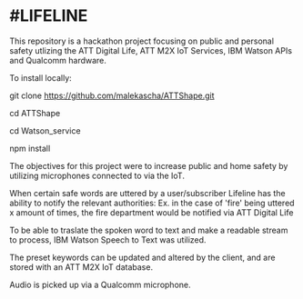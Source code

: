#LIFELINE
===========================================

This repository is a hackathon project focusing on public and personal safety utlizing the ATT Digital Life, ATT M2X IoT Services, IBM Watson APIs and Qualcomm hardware.

To install locally:

git clone https://github.com/malekascha/ATTShape.git

cd ATTShape

cd Watson_service

npm install

The objectives for this project were to increase public and home safety by utilizing microphones connected to via the IoT. 

When certain safe words are uttered by a user/subscriber Lifeline has the ability to notify the relevant authorities:
Ex. in the case of 'fire' being uttered x amount of times, the fire department would be notified via ATT Digital Life

To be able to traslate the spoken word to text and make a readable stream to process, IBM Watson Speech to Text was utilized.

The preset keywords can be updated and altered by the client, and are stored with an ATT M2X IoT database.

Audio is picked up via a Qualcomm microphone.
